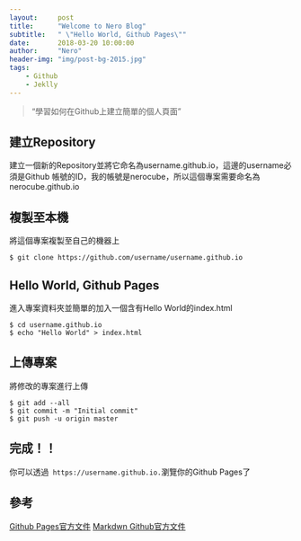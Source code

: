 ```yaml
---
layout:     post
title:      "Welcome to Nero Blog"
subtitle:   " \"Hello World, Github Pages\""
date:       2018-03-20 10:00:00
author:     "Nero"
header-img: "img/post-bg-2015.jpg"
tags:
    - Github
    - Jeklly
---
```


> “學習如何在Github上建立簡單的個人頁面”
## 建立Repository
建立一個新的Repository並將它命名為username.github.io，這邊的username必須是Github 帳號的ID，我的帳號是nerocube，所以這個專案需要命名為nerocube.github.io
## 複製至本機
將這個專案複製至自己的機器上
```
$ git clone https://github.com/username/username.github.io
```
## Hello World, Github Pages
進入專案資料夾並簡單的加入一個含有Hello World的index.html
```
$ cd username.github.io
$ echo "Hello World" > index.html
```
## 上傳專案
將修改的專案進行上傳
```
$ git add --all
$ git commit -m "Initial commit"
$ git push -u origin master
```
## 完成！！
你可以透過` https://username.github.io.`瀏覽你的Github Pages了
## 參考
[Github Pages官方文件](https://pages.github.com/)
[Markdwn Github官方文件](https://guides.github.com/features/mastering-markdown/)
